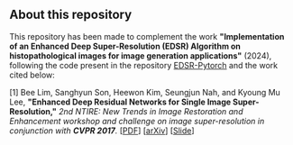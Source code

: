 ## About this repository
This repository has been made to complement the work **"Implementation of an Enhanced Deep Super-Resolution (EDSR) Algorithm on histopathological images for image generation applications"** (2024), following the code present in the repository [EDSR-Pytorch](https://github.com/sanghyun-son/EDSR-PyTorch) and the work cited below:


[1] Bee Lim, Sanghyun Son, Heewon Kim, Seungjun Nah, and Kyoung Mu Lee, **"Enhanced Deep Residual Networks for Single Image Super-Resolution,"** <i>2nd NTIRE: New Trends in Image Restoration and Enhancement workshop and challenge on image super-resolution in conjunction with **CVPR 2017**. </i> [[PDF](http://openaccess.thecvf.com/content_cvpr_2017_workshops/w12/papers/Lim_Enhanced_Deep_Residual_CVPR_2017_paper.pdf)] [[arXiv](https://arxiv.org/abs/1707.02921)] [[Slide](https://cv.snu.ac.kr/research/EDSR/Presentation_v3(release).pptx)]

